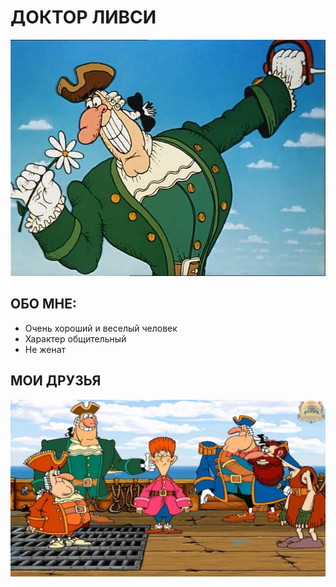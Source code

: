 # ДОКТОР ЛИВСИ  

![мое фото](/img/Livsi.jpg)  

## ОБО МНЕ:  

* Очень хороший и веселый человек
* Характер общительный
* Не женат

## МОИ ДРУЗЬЯ  

![друзья Ливси](/img/Livsi-friends.jpg)  